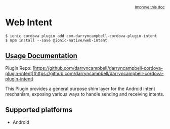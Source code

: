 <a style="float:right;font-size:12px;" href="http://github.com/ionic-team/ionic-native/edit/master/src/@ionic-native/plugins/web-intent/index.ts#L2">
  Improve this doc
</a>

# Web Intent

```
$ ionic cordova plugin add com-darryncampbell-cordova-plugin-intent
$ npm install --save @ionic-native/web-intent
```

## [Usage Documentation](https://ionicframework.com/docs/native/web-intent/)

Plugin Repo: [https://github.com/darryncampbell/darryncampbell-cordova-plugin-intent](https://github.com/darryncampbell/darryncampbell-cordova-plugin-intent)

This Plugin provides a general purpose shim layer for the Android intent mechanism, exposing various ways to handle sending and receiving intents.

## Supported platforms
- Android



